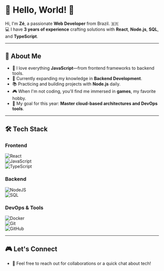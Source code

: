 # 🌟 Hello, World! 👋  

Hi, I'm **Zé**, a passionate **Web Developer** from Brazil. 🇧🇷  
💻 I have **3 years of experience** crafting solutions with **React**, **Node.js**, **SQL**, and **TypeScript**.  

---

## 🚀 About Me  

- 💓 I love everything **JavaScript**—from frontend frameworks to backend tools.  
- 🌱 Currently expanding my knowledge in **Backend Development**.  
- 📚 Practicing and building projects with **Node.js** daily.  
- 🎮 When I'm not coding, you'll find me immersed in **games**, my favorite hobby.  
- 🎯 My goal for this year: **Master cloud-based architectures and DevOps tools**.  

---

## 🛠️ Tech Stack  

### **Frontend**  
![React](https://img.shields.io/badge/react-%2320232a.svg?style=for-the-badge&logo=react&logoColor=%2361DAFB)  
![JavaScript](https://img.shields.io/badge/javascript-%23323330.svg?style=for-the-badge&logo=javascript&logoColor=%23F7DF1E)  
![TypeScript](https://img.shields.io/badge/typescript-%23007ACC.svg?style=for-the-badge&logo=typescript&logoColor=white)  

### **Backend**  
![NodeJS](https://img.shields.io/badge/node.js-6DA55F?style=for-the-badge&logo=node.js&logoColor=white)  
![SQL](https://img.shields.io/badge/SQL-%2307405e.svg?style=for-the-badge&logo=postgresql&logoColor=white)  

### **DevOps & Tools**  
![Docker](https://img.shields.io/badge/docker-%230db7ed.svg?style=for-the-badge&logo=docker&logoColor=white)  
![Git](https://img.shields.io/badge/git-%23F05033.svg?style=for-the-badge&logo=git&logoColor=white)  
![GitHub](https://img.shields.io/badge/github-%23121011.svg?style=for-the-badge&logo=github&logoColor=white)  

---

## 🎮 Let's Connect  

- 💌 Feel free to reach out for collaborations or a quick chat about tech!  

